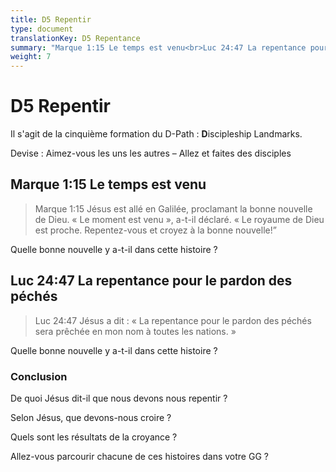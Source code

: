 ```yaml
---
title: D5 Repentir
type: document
translationKey: D5 Repentance
summary: "Marque 1:15 Le temps est venu<br>Luc 24:47 La repentance pour le pardon des péchés"
weight: 7
---
```

# D5 Repentir

Il s'agit de la cinquième formation du D-Path : **D**iscipleship Landmarks.

Devise : Aimez-vous les uns les autres – Allez et faites des disciples

## Marque 1:15 Le temps est venu

>   Marque 1:15 Jésus est allé en Galilée, proclamant la bonne nouvelle de Dieu. « Le moment est venu », a-t-il déclaré. « Le royaume de Dieu est proche. Repentez-vous et croyez à la bonne nouvelle!”

Quelle bonne nouvelle y a-t-il dans cette histoire ?

## Luc 24:47 La repentance pour le pardon des péchés

>   Luc 24:47 Jésus a dit : « La repentance pour le pardon des péchés sera prêchée en mon nom à toutes les nations. »

Quelle bonne nouvelle y a-t-il dans cette histoire ?

### Conclusion

De quoi Jésus dit-il que nous devons nous repentir ?

Selon Jésus, que devons-nous croire ?

Quels sont les résultats de la croyance ?

Allez-vous parcourir chacune de ces histoires dans votre GG ?

